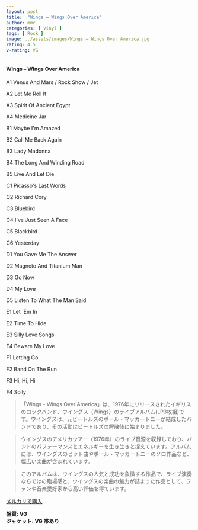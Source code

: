 ```yaml
---
layout: post
title:  "Wings – Wings Over America"
author: mmr
categories: [ Vinyl ]
tags: [ Rock ]
image: ../assets/images/Wings – Wings Over America.jpg
rating: 4.5
v-rating: VG
---
```


#### Wings – Wings Over America

A1		Venus And Mars / Rock Show / Jet

A2		Let Me Roll It

A3		Spirit Of Ancient Egypt

A4		Medicine Jar

B1		Maybe I'm Amazed

B2		Call Me Back Again

B3		Lady Madonna

B4		The Long And Winding Road

B5		Live And Let Die

C1		Picasso's Last Words

C2		Richard Cory

C3		Bluebird

C4		I've Just Seen A Face

C5		Blackbird

C6		Yesterday

D1		You Gave Me The Answer

D2		Magneto And Titanium Man

D3		Go Now

D4		My Love

D5		Listen To What The Man Said

E1		Let 'Em In

E2		Time To Hide

E3		Silly Love Songs

E4		Beware My Love

F1		Letting Go

F2		Band On The Run

F3		Hi, Hi, Hi

F4		Soily


> 「Wings - Wings Over America」は、1976年にリリースされたイギリスのロックバンド、ウイングス（Wings）のライブアルバム(LP3枚組)です。ウイングスは、元ビートルズのポール・マッカートニーが結成したバンドであり、その活動はビートルズの解散後に始まりました。

> ウイングスのアメリカツアー（1976年）のライブ音源を収録しており、バンドのパフォーマンスとエネルギーを生き生きと捉えています。アルバムには、ウイングスのヒット曲やポール・マッカートニーのソロ作品など、幅広い楽曲が含まれています。

> このアルバムは、ウイングスの人気と成功を象徴する作品で、ライブ演奏ならではの臨場感と、ウイングスの楽曲の魅力が詰まった作品として、ファンや音楽愛好家から高い評価を得ています。




[メルカリで購入](https://jp.mercari.com/item/m21622043805)


<div class="mt-4 mb-4 d-flex align-items-center">
<strong class="mr-1">盤質: VG</strong>
</div>
<div class="mt-4 mb-4 d-flex align-items-center">
<strong class="mr-1">ジャケット: VG 帯あり</strong>
</div>